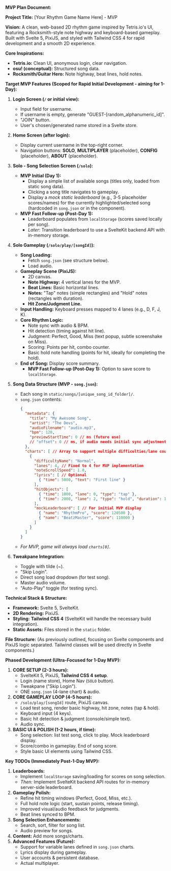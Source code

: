 **MVP Plan Document:**

**Project Title:** [Your Rhythm Game Name Here] - MVP

**Vision:** A clean, web-based 2D rhythm game inspired by Tetris.io's UI, featuring a Rocksmith-style note highway and keyboard-based gameplay. Built with Svelte 5, PixiJS, and styled with Tailwind CSS 4 for rapid development and a smooth 2D experience.

**Core Inspirations:**
*   **Tetris.io:** Clean UI, anonymous login, clear navigation.
*   **osu! (conceptual):** Structured song data.
*   **Rocksmith/Guitar Hero:** Note highway, beat lines, hold notes.

**Target MVP Features (Scoped for Rapid Initial Development - aiming for 1-Day):**

1.  **Login Screen (`/` or initial view):**
    *   Input field for username.
    *   If username is empty, generate "GUEST-[random_alphanumeric_id]".
    *   "JOIN" button.
    *   User's chosen/generated name stored in a Svelte store.

2.  **Home Screen (after login):**
    *   Display current username in the top-right corner.
    *   Navigation buttons: **SOLO**, **MULTIPLAYER** (placeholder), **CONFIG** (placeholder), **ABOUT** (placeholder).

3.  **Solo - Song Selection Screen (`/solo`):**
    *   **MVP Initial (Day 1):**
        *   Display a simple list of available songs (titles only, loaded from static song data).
        *   Clicking a song title navigates to gameplay.
        *   Display a *mock static leaderboard* (e.g., 3-5 placeholder scores/names) for the currently highlighted/selected song (hardcoded in `song.json` or in the component).
    *   **MVP Fast Follow-up (Post-Day 1):**
        *   Leaderboard populates from `localStorage` (scores saved locally per song).
        *   *Later*: Transition leaderboard to use a SvelteKit backend API with in-memory storage.

4.  **Solo Gameplay (`/solo/play/[songId]`):**
    *   **Song Loading:**
        *   Fetch `song.json` (see structure below).
        *   Load audio.
    *   **Gameplay Scene (PixiJS):**
        *   2D canvas.
        *   **Note Highway:** 4 vertical lanes for the MVP.
        *   **Beat Lines:** Basic horizontal lines.
        *   **Notes:** "Tap" notes (simple rectangles) and "Hold" notes (rectangles with duration).
        *   **Hit Zone/Judgment Line.**
    *   **Input Handling:** Keyboard presses mapped to 4 lanes (e.g., D, F, J, K).
    *   **Core Rhythm Logic:**
        *   Note sync with audio & BPM.
        *   Hit detection (timing against hit line).
        *   Judgment: Perfect, Good, Miss (text popup, subtle screenshake on Miss).
        *   Scoring: Points per hit, combo counter.
        *   Basic hold note handling (points for hit, ideally for completing the hold).
    *   **End of Song:** Display score summary.
        *   **MVP Fast Follow-up (Post-Day 1):** Option to save score to `localStorage`.

5.  **Song Data Structure (MVP - `song.json`):**
    *   Each song in `static/songs/[unique_song_id_folder]/`.
    *   `song.json` contents:
        ```json
        {
          "metadata": {
            "title": "My Awesome Song",
            "artist": "The Devs",
            "audioFilename": "audio.mp3",
            "bpm": 120,
            "previewStartTime": 0 // ms (future use)
            // "offset": 0 // ms, if audio needs initial sync adjustment (future use)
          },
          "charts": [ // Array to support multiple difficulties/lane counts in future
            {
              "difficultyName": "Normal",
              "lanes": 4, // Fixed to 4 for MVP implementation
              "noteScrollSpeed": 1.0,
              "lyrics": [ // Optional
                { "time": 5000, "text": "First line" }
              ],
              "hitObjects": [
                { "time": 1000, "lane": 0, "type": "tap" },
                { "time": 2000, "lane": 2, "type": "hold", "duration": 1000 }
              ],
              "mockLeaderboard": [ // For initial MVP display
                { "name": "RhythmPro", "score": 120500 },
                { "name": "BeatzMaster", "score": 110000 }
              ]
            }
          ]
        }
        ```
    *   *For MVP, game will always load `charts[0]`.*

6.  **Tweakpane Integration:**
    *   Toggle with tilde (~).
    *   "Skip Login".
    *   Direct song load dropdown (for test song).
    *   Master audio volume.
    *   "Auto-Play" toggle (for testing sync).

**Technical Stack & Structure:**

*   **Framework:** Svelte 5, SvelteKit.
*   **2D Rendering:** PixiJS.
*   **Styling:** **Tailwind CSS 4** (SvelteKit will handle the necessary build integration).
*   **Static Assets:** Files stored in the `static` folder.

**File Structure:** (As previously outlined, focusing on Svelte components and PixiJS logic separated. Tailwind classes will be used directly in Svelte components.)

**Phased Development (Ultra-Focused for 1-Day MVP):**

1.  **CORE SETUP (2-3 hours):**
    *   SvelteKit 5, PixiJS, **Tailwind CSS 4 setup**.
    *   Login (name store), Home Nav (`SOLO` button).
    *   Tweakpane ("Skip Login").
    *   ONE `song.json` (4-lane chart) & audio.
2.  **CORE GAMEPLAY LOOP (4-5 hours):**
    *   `/solo/play/[songId]` route, PixiJS canvas.
    *   Load test song, render basic highway, hit zone, notes (tap & hold).
    *   Keyboard input (4 keys).
    *   Basic hit detection & judgment (console/simple text).
    *   Audio sync.
3.  **BASIC UI & POLISH (1-2 hours, if time):**
    *   Song selection: list test song, click to play. Mock leaderboard display.
    *   Score/combo in gameplay. End of song score.
    *   Style basic UI elements using Tailwind CSS.

**Key TODOs (Immediately Post-1-Day MVP):**
1.  **Leaderboards:**
    *   Implement `localStorage` saving/loading for scores on song selection.
    *   *Then:* Implement SvelteKit backend API routes for in-memory server-side leaderboard.
2.  **Gameplay Polish:**
    *   Refine hit timing windows (Perfect, Good, Miss, etc.).
    *   Full hold note logic (start, sustain points, release timing).
    *   Improved visual/audio feedback for judgments.
    *   Beat lines synced to BPM.
3.  **Song Selection Enhancements:**
    *   Search, sort, filter for song list.
    *   Audio preview for songs.
4.  **Content:** Add more songs/charts.
5.  **Advanced Features (Future):**
    *   Support for variable lanes defined in `song.json` charts.
    *   Lyrics display during gameplay.
    *   User accounts & persistent database.
    *   Actual multiplayer.
